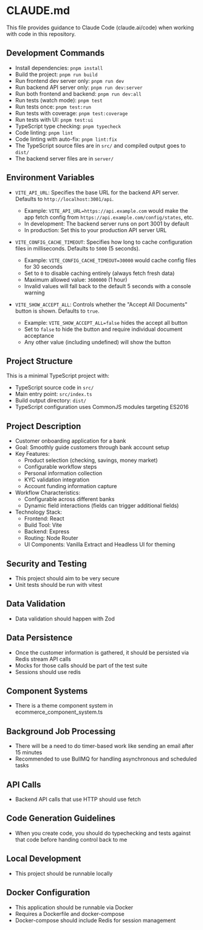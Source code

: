 # CLAUDE.md

This file provides guidance to Claude Code (claude.ai/code) when working with code in this repository.

## Development Commands

- Install dependencies: `pnpm install`
- Build the project: `pnpm run build`
- Run frontend dev server only: `pnpm run dev`
- Run backend API server only: `pnpm run dev:server`
- Run both frontend and backend: `pnpm run dev:all`
- Run tests (watch mode): `pnpm test`
- Run tests once: `pnpm test:run`
- Run tests with coverage: `pnpm test:coverage`
- Run tests with UI: `pnpm test:ui`
- TypeScript type checking: `pnpm typecheck`
- Code linting: `pnpm lint`
- Code linting with auto-fix: `pnpm lint:fix`
- The TypeScript source files are in `src/` and compiled output goes to `dist/`
- The backend server files are in `server/`

## Environment Variables

- `VITE_API_URL`: Specifies the base URL for the backend API server. Defaults to `http://localhost:3001/api`. 
  - Example: `VITE_API_URL=https://api.example.com` would make the app fetch config from `https://api.example.com/config/states`, etc.
  - In development: The backend server runs on port 3001 by default
  - In production: Set this to your production API server URL

- `VITE_CONFIG_CACHE_TIMEOUT`: Specifies how long to cache configuration files in milliseconds. Defaults to `5000` (5 seconds).
  - Example: `VITE_CONFIG_CACHE_TIMEOUT=30000` would cache config files for 30 seconds
  - Set to `0` to disable caching entirely (always fetch fresh data)
  - Maximum allowed value: `3600000` (1 hour)
  - Invalid values will fall back to the default 5 seconds with a console warning

- `VITE_SHOW_ACCEPT_ALL`: Controls whether the "Accept All Documents" button is shown. Defaults to `true`.
  - Example: `VITE_SHOW_ACCEPT_ALL=false` hides the accept all button
  - Set to `false` to hide the button and require individual document acceptance
  - Any other value (including undefined) will show the button

## Project Structure

This is a minimal TypeScript project with:
- TypeScript source code in `src/`
- Main entry point: `src/index.ts`
- Build output directory: `dist/`
- TypeScript configuration uses CommonJS modules targeting ES2016

## Project Description

- Customer onboarding application for a bank
- Goal: Smoothly guide customers through bank account setup
- Key Features:
  - Product selection (checking, savings, money market)
  - Configurable workflow steps
  - Personal information collection
  - KYC validation integration
  - Account funding information capture
- Workflow Characteristics:
  - Configurable across different banks
  - Dynamic field interactions (fields can trigger additional fields)
- Technology Stack:
  - Frontend: React
  - Build Tool: Vite
  - Backend: Express
  - Routing: Node Router
  - UI Components: Vanilla Extract and Headless UI for theming

## Security and Testing

- This project should aim to be very secure
- Unit tests should be run with vitest

## Data Validation

- Data validation should happen with Zod

## Data Persistence

- Once the customer information is gathered, it should be persisted via Redis stream API calls
- Mocks for those calls should be part of the test suite
- Sessions should use redis

## Component Systems

- There is a theme component system in ecommerce_component_system.ts

## Background Job Processing

- There will be a need to do timer-based work like sending an email after 15 minutes
- Recommended to use BullMQ for handling asynchronous and scheduled tasks

## API Calls

- Backend API calls that use HTTP should use fetch

## Code Generation Guidelines

- When you create code, you should do typechecking and tests against that code before handing control back to me

## Local Development

- This project should be runnable locally

## Docker Configuration

- This application should be runnable via Docker
- Requires a Dockerfile and docker-compose
- Docker-compose should include Redis for session management